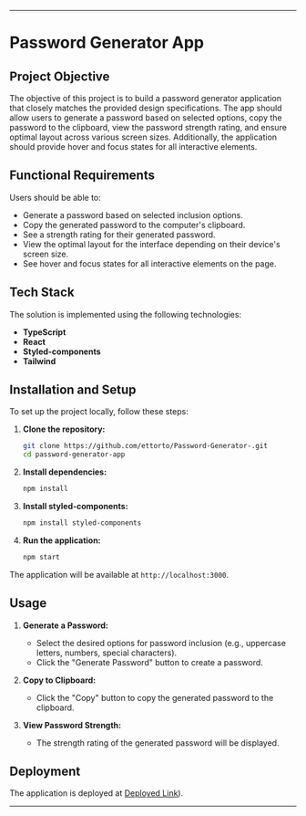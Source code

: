 

---

# Password Generator App

## Project Objective

The objective of this project is to build a password generator application that closely matches the provided design specifications. The app should allow users to generate a password based on selected options, copy the password to the clipboard, view the password strength rating, and ensure optimal layout across various screen sizes. Additionally, the application should provide hover and focus states for all interactive elements.

## Functional Requirements

Users should be able to:
- Generate a password based on selected inclusion options.
- Copy the generated password to the computer's clipboard.
- See a strength rating for their generated password.
- View the optimal layout for the interface depending on their device's screen size.
- See hover and focus states for all interactive elements on the page.

## Tech Stack

The solution is implemented using the following technologies:
- **TypeScript**
- **React**
- **Styled-components**
- **Tailwind**



## Installation and Setup

To set up the project locally, follow these steps:

1. **Clone the repository:**
   ```bash
   git clone https://github.com/ettorto/Password-Generator-.git
   cd password-generator-app
   ```

2. **Install dependencies:**
   ```bash
   npm install
   ```

3. **Install styled-components:**
   ```bash
   npm install styled-components
   ```

4. **Run the application:**
   ```bash
   npm start
   ```

The application will be available at `http://localhost:3000`.

## Usage

1. **Generate a Password:**
   - Select the desired options for password inclusion (e.g., uppercase letters, numbers, special characters).
   - Click the "Generate Password" button to create a password.

2. **Copy to Clipboard:**
   - Click the "Copy" button to copy the generated password to the clipboard.

3. **View Password Strength:**
   - The strength rating of the generated password will be displayed.

## Deployment

The application is deployed at [Deployed Link](https://password-generator-3tgdbih53-ernest-projects.vercel.app/)).



---

